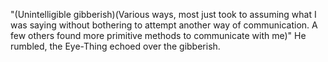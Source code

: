 "(Unintelligible gibberish)(Various ways, most just took to assuming what I was saying without bothering to attempt another way of communication. A few others found more primitive methods to communicate with me)" He rumbled, the Eye-Thing echoed over the gibberish.